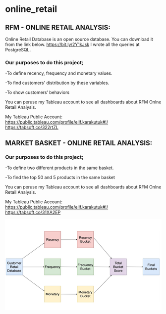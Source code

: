 # online_retail

## RFM - ONLINE RETAIL ANALYSIS:

Online Retail Database is an open source database. You can download it from the link below.
https://bit.ly/2Y1kJsk 
I wrote all the queries at PostgreSQL. 
 
### Our purposes to do this project; 
-To define recency, frequency and monetary values. 

-To find customers' distribution by these variables. 

-To show customers’ behaviors 

You can peruse my Tableau account to see all dashboards about RFM Onlne Retail Analysis.

My Tableau Public Account: https://public.tableau.com/profile/elif.karakutuk#!/
                           https://tabsoft.co/322rtZL
                           
                           
## MARKET BASKET - ONLINE RETAIL ANALYSIS:

### Our purposes to do this project; 
-To define two different products in the same basket.

-To find the top 50  and 5 products in the same basket

You can peruse my Tableau account to see all dashboards about RFM Onlne Retail Analysis.

My Tableau Public Account: https://public.tableau.com/profile/elif.karakutuk#!/
                           https://tabsoft.co/31XA2EP

![Screenshot](adsız.png)


